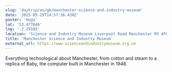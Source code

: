 ```yaml
---
slug: 'daytrip/eu/gb/manchester-science-and-industry-museum'
date: '2025-05-29T14:57:36.430Z'
poster: 'Hugo'
lat: '53.477046'
lng: '-2.25503'
location: 'Science and Industry Museum Liverpool Road Manchester M3 4FP'
title: 'Manchester Science and Industry Museum'
external_url: https://www.scienceandindustrymuseum.org.uk
---
```

Everything technological about Manchester, from cotton and steam to a replica of Baby, the computer built in Manchester in 1948.